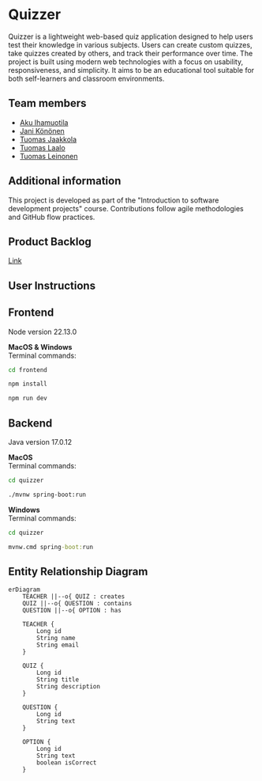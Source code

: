 # Quizzer

Quizzer is a lightweight web-based quiz application designed to help users test their knowledge in various subjects. Users can create custom quizzes, take quizzes created by others, and track their performance over time. The project is built using modern web technologies with a focus on usability, responsiveness, and simplicity. It aims to be an educational tool suitable for both self-learners and classroom environments.

## Team members

- [Aku Ihamuotila](https://github.com/akuihamuotila)
- [Jani Könönen](https://github.com/janikononen)
- [Tuomas Jaakkola](https://github.com/tuojaakkola)
- [Tuomas Laalo](https://github.com/TuomasLaalo)
- [Tuomas Leinonen](https://github.com/Leinonen96)

## Additional information

This project is developed as part of the "Introduction to software development projects" course. Contributions follow agile methodologies and GitHub flow practices.

## Product Backlog

[Link](https://github.com/orgs/Triplatuomas-Co/projects/1/views/1)

## User Instructions

## Frontend

Node version 22.13.0

**MacOS & Windows**  
Terminal commands:

```bash
cd frontend
```

```bash
npm install
```

```bash
npm run dev
```

## Backend

Java version 17.0.12

**MacOS**  
Terminal commands:

```bash
cd quizzer
```

```bash
./mvnw spring-boot:run
```

**Windows**  
Terminal commands:

```cmd
cd quizzer
```

```cmd
mvnw.cmd spring-boot:run
```

## Entity Relationship Diagram
```mermaid
erDiagram
    TEACHER ||--o{ QUIZ : creates
    QUIZ ||--o{ QUESTION : contains
    QUESTION ||--o{ OPTION : has

    TEACHER {
        Long id
        String name
        String email
    }

    QUIZ {
        Long id
        String title
        String description
    }

    QUESTION {
        Long id
        String text
    }

    OPTION {
        Long id
        String text
        boolean isCorrect
    }
```
